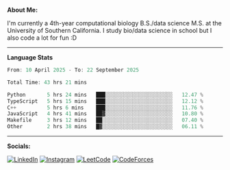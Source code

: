 **About Me:**

I'm currently a 4th-year computational biology B.S./data science M.S. at the University of Southern California. I study bio/data science in school but I also code a lot for fun :D

-------

**Language Stats**

<!--START_SECTION:waka-->

```c++
From: 10 April 2025 - To: 22 September 2025

Total Time: 43 hrs 21 mins

Python       5 hrs 24 mins   ███░░░░░░░░░░░░░░░░░░░░░░   12.47 %
TypeScript   5 hrs 15 mins   ███░░░░░░░░░░░░░░░░░░░░░░   12.12 %
C++          5 hrs 6 mins    ███░░░░░░░░░░░░░░░░░░░░░░   11.76 %
JavaScript   4 hrs 41 mins   ██▓░░░░░░░░░░░░░░░░░░░░░░   10.80 %
Makefile     3 hrs 12 mins   ██░░░░░░░░░░░░░░░░░░░░░░░   07.40 %
Other        2 hrs 38 mins   █▓░░░░░░░░░░░░░░░░░░░░░░░   06.11 %
```

<!--END_SECTION:waka-->

-------

**Socials:**

[![LinkedIn](https://img.shields.io/badge/LinkedIn-0077B5?style=for-the-badge&logo=linkedin&logoColor=white)](https://www.linkedin.com/in/alxyzhang/)
[![Instagram](https://img.shields.io/badge/Instagram-E4405F?style=for-the-badge&logo=instagram&logoColor=white)](https://www.instagram.com/zhanga.virus/)
[![LeetCode](https://img.shields.io/badge/-LeetCode-FFA116?style=for-the-badge&logo=LeetCode&logoColor=black)](https://leetcode.com/cppshooter/)
[![CodeForces](https://img.shields.io/badge/Codeforces-445f9d?style=for-the-badge&logo=Codeforces&logoColor=white)](https://codeforces.com/profile/alyzha)